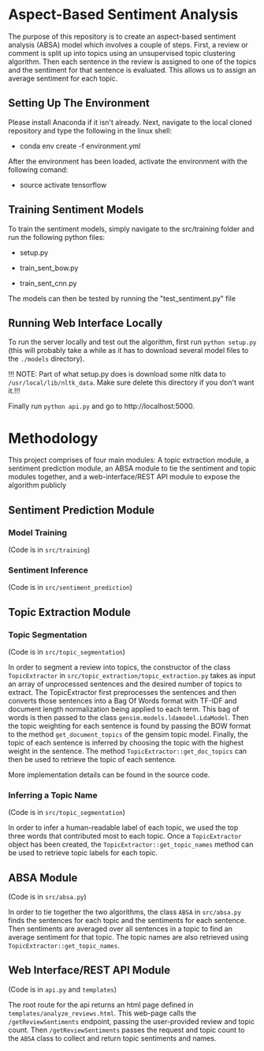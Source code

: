 # Aspect-Based Sentiment Analysis

The purpose of this repository is to create an aspect-based sentiment analysis (ABSA) model which involves a couple of steps. First, a review or comment is split up into topics using an unsupervised topic clustering algorithm. Then each sentence in the review is assigned to one of the topics and the sentiment for that sentence is evaluated. This allows us to assign an average sentiment for each topic.

## Setting Up The Environment

Please install Anaconda if it isn't already. Next, navigate to the local cloned repository and type the following in the linux shell:

* conda env create -f environment.yml

After the environment has been loaded, activate the environment with the following comand:

* source activate tensorflow

## Training Sentiment Models

To train the sentiment models, simply navigate to the src/training folder and run the following python files:

* setup.py

* train_sent_bow.py

* train_sent_cnn.py

The models can then be tested by running the "test_sentiment.py" file

## Running Web Interface Locally
To run the server locally and test out the algorithm, first run `python setup.py` (this will probably take a while as it has to download several model files to the `./models` directory).

!!! NOTE: Part of what setup.py does is download some nltk data to `/usr/local/lib/nltk_data`. Make sure delete this directory if you don't want it.!!!

Finally run `python api.py` and go to http://localhost:5000.

# Methodology

This project comprises of four main modules: A topic extraction module, a sentiment prediction module, an ABSA module to tie the sentiment and topic modules together, and a web-interface/REST API module to expose the algorithm publicly

## Sentiment Prediction Module
### Model Training
(Code is in `src/training`)

### Sentiment Inference
(Code is in `src/sentiment_prediction`)

## Topic Extraction Module

### Topic Segmentation
(Code is in `src/topic_segmentation`)

In order to segment a review into topics, the constructor of the class `TopicExtractor` in `src/topic_extraction/topic_extraction.py` takes as input an array of unprocessed sentences and the desired number of topics to extract. The TopicExtractor first preprocesses the sentences and then converts those sentences into a Bag Of Words format with TF-IDF and document length normalization being applied to each term. This bag of words is then passed to the class `gensim.models.ldamodel.LdaModel`. Then the topic weighting for each sentence is found by passing the BOW format to the method `get_document_topics` of the gensim topic model. Finally, the topic of each sentence is inferred by choosing the topic with the highest weight in the sentence. The method `TopicExtractor::get_doc_topics` can then be used to retrieve the topic of each sentence.

More implementation details can be found in the source code.

### Inferring a Topic Name
(Code is in `src/topic_segmentation`)

In order to infer a human-readable label of each topic, we used the top three words that contributed most to each topic. Once a `TopicExtractor` object has been created, the `TopicExtractor::get_topic_names` method can be used to retrieve topic labels for each topic.

## ABSA Module
(Code is in `src/absa.py`)

In order to tie together the two algorithms, the class `ABSA` in `src/absa.py` finds the sentences for each topic and the sentiments for each sentence. Then sentiments are averaged over all sentences in a topic to find an average sentiment for that topic. The topic names are also retrieved using `TopicExtractor::get_topic_names`.

## Web Interface/REST API Module
(Code is in `api.py` and `templates`)

The root route for the api returns an html page defined in `templates/analyze_reviews.html`. This web-page calls the `/getReviewSentiments` endpoint, passing the user-provided review and topic count. Then `/getReviewSentiments` passes the request and topic count to the `ABSA` class to collect and return topic sentiments and names.
